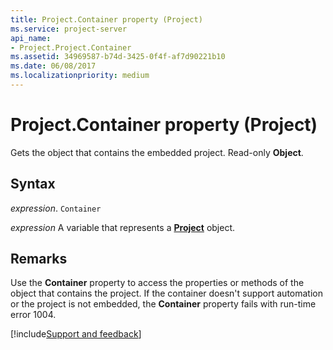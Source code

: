 ```yaml
---
title: Project.Container property (Project)
ms.service: project-server
api_name:
- Project.Project.Container
ms.assetid: 34969587-b74d-3425-0f4f-af7d90221b10
ms.date: 06/08/2017
ms.localizationpriority: medium
---
```



# Project.Container property (Project)

Gets the object that contains the embedded project. Read-only **Object**.


## Syntax

_expression_. `Container`

_expression_ A variable that represents a **[Project](project.project.md)** object.


## Remarks

Use the **Container** property to access the properties or methods of the object that contains the project. If the container doesn't support automation or the project is not embedded, the **Container** property fails with run-time error 1004.

[!include[Support and feedback](~/includes/feedback-boilerplate.md)]